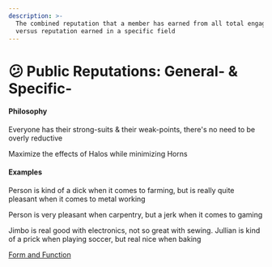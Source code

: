 ```yaml
---
description: >-
  The combined reputation that a member has earned from all total engagements,
  versus reputation earned in a specific field
---
```


# 😕 Public Reputations: General- & Specific-

#### Philosophy

Everyone has their strong-suits & their weak-points, there's no need to be overly reductive

Maximize the effects of Halos while minimizing Horns&#x20;

#### Examples

Person is kind of a dick when it comes to farming, but is really quite pleasant when it comes to metal working

Person is very pleasant when carpentry, but a jerk when it comes to gaming

Jimbo is real good with electronics, not so great with sewing. Jullian is kind of a prick when playing soccer, but real nice when baking

[Form and Function](../../../blue-paper/reputations-public-and-administrative/public-reputation/public-reputation-general-and-specific.md)
